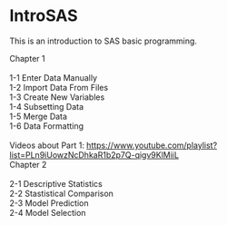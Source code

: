 # IntroSAS
This is an introduction to SAS basic programming.

Chapter 1\
\
1-1 Enter Data Manually\
1-2 Import Data From Files\
1-3 Create New Variables\
1-4 Subsetting Data\
1-5 Merge Data\
1-6 Data Formatting \
\
Videos about Part 1: 
https://www.youtube.com/playlist?list=PLn9iUowzNcDhkaR1b2p7Q-qigv9KlMiiL
\
Chapter 2\
\
2-1 Descriptive Statistics\
2-2 Stastistical Comparison\
2-3 Model Prediction\
2-4 Model Selection
